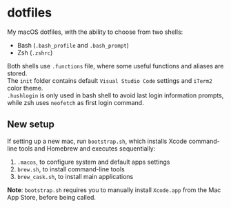 # dotfiles
My macOS dotfiles, with the ability to choose from two shells:
* Bash (`.bash_profile` and `.bash_prompt`)
* Zsh (`.zshrc`)

Both shells use `.functions` file, where some useful functions and aliases
are stored.\
The `init` folder contains default `Visual Studio Code` settings and
`iTerm2` color theme.\
`.hushlogin` is only used in bash shell to avoid last login information prompts,
while zsh uses `neofetch` as first login command. 

## New setup
If setting up a new mac, run `bootstrap.sh`, which installs Xcode 
command-line tools and Homebrew and executes sequentially:
1. `.macos`, to configure system and default apps settings
2. `brew.sh`, to install command-line tools
3. `brew_cask.sh`, to install main applications

**Note**: `bootstrap.sh` requires you to manually install `Xcode.app` from 
the Mac App Store, before being called.

